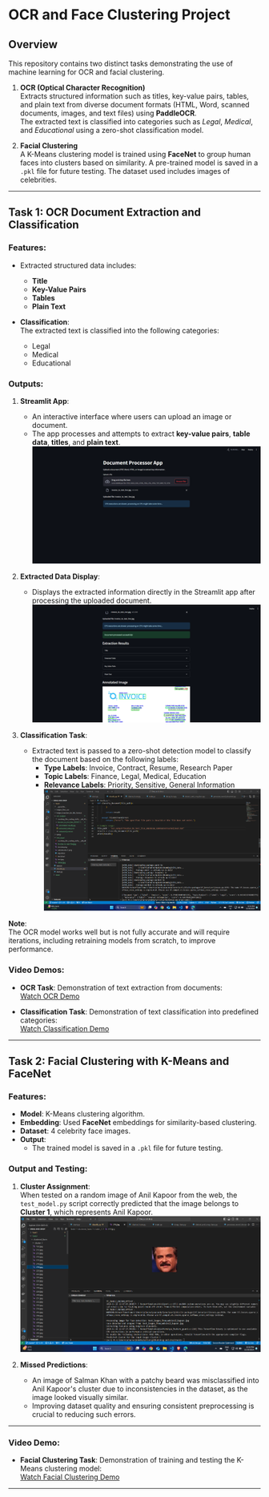 # OCR and Face Clustering Project

## Overview  
This repository contains two distinct tasks demonstrating the use of machine learning for OCR and facial clustering.

1. **OCR (Optical Character Recognition)**  
   Extracts structured information such as titles, key-value pairs, tables, and plain text from diverse document formats (HTML, Word, scanned documents, images, and text files) using **PaddleOCR**.  
   The extracted text is classified into categories such as *Legal*, *Medical*, and *Educational* using a zero-shot classification model.

2. **Facial Clustering**  
   A K-Means clustering model is trained using **FaceNet** to group human faces into clusters based on similarity. A pre-trained model is saved in a `.pkl` file for future testing. The dataset used includes images of celebrities.

---

## Task 1: OCR Document Extraction and Classification

### Features:  
- Extracted structured data includes:  
  - **Title**  
  - **Key-Value Pairs**  
  - **Tables**  
  - **Plain Text**

- **Classification**:  
  The extracted text is classified into the following categories:  
  - Legal  
  - Medical  
  - Educational  

### Outputs:
1. **Streamlit App**:  
   - An interactive interface where users can upload an image or document.  
   - The app processes and attempts to extract **key-value pairs**, **table data**, **titles**, and **plain text**.  
   ![Streamlit App](assets/upload_document.png)

2. **Extracted Data Display**:  
   - Displays the extracted information directly in the Streamlit app after processing the uploaded document.  
   ![Extracted Data](assets/task1_output.png)

3. **Classification Task**:  
   - Extracted text is passed to a zero-shot detection model to classify the document based on the following labels:  
     - **Type Labels**: Invoice, Contract, Resume, Research Paper  
     - **Topic Labels**: Finance, Legal, Medical, Education  
     - **Relevance Labels**: Priority, Sensitive, General Information  
   ![Classification Output](assets/task1_part_b_classify.png)

**Note**:  
The OCR model works well but is not fully accurate and will require iterations, including retraining models from scratch, to improve performance.

### Video Demos:  
- **OCR Task**: Demonstration of text extraction from documents:  
  [Watch OCR Demo](https://drive.google.com/file/d/1aOz6URihUtgtxNkJF5flmWDEVfa2tuCf/view?usp=drive_link)  

- **Classification Task**: Demonstration of text classification into predefined categories:  
  [Watch Classification Demo](https://drive.google.com/file/d/1Th4SJ4sIj7D_pN2EYzP3PxIYJ8LY0_Vo/view?usp=drive_link)

---

## Task 2: Facial Clustering with K-Means and FaceNet  

### Features:  
- **Model**: K-Means clustering algorithm.  
- **Embedding**: Used **FaceNet** embeddings for similarity-based clustering.  
- **Dataset**: 4 celebrity face images.  
- **Output**:  
  - The trained model is saved in a `.pkl` file for future testing.  

### Output and Testing:  
1. **Cluster Assignment**:  
   When tested on a random image of Anil Kapoor from the web, the `test_model.py` script correctly predicted that the image belongs to **Cluster 1**, which represents Anil Kapoor.  
   ![Cluster Assignment Output](assets/task2_output.png)

2. **Missed Predictions**:  
   - An image of Salman Khan with a patchy beard was misclassified into Anil Kapoor's cluster due to inconsistencies in the dataset, as the image looked visually similar.  
   - Improving dataset quality and ensuring consistent preprocessing is crucial to reducing such errors.  

---

### Video Demo:
- **Facial Clustering Task**: Demonstration of training and testing the K-Means clustering model:  
  [Watch Facial Clustering Demo](https://drive.google.com/file/d/1wyJ3oarfdOefrPDOO05KolXafurWG5oB/view?usp=drive_link)

---



